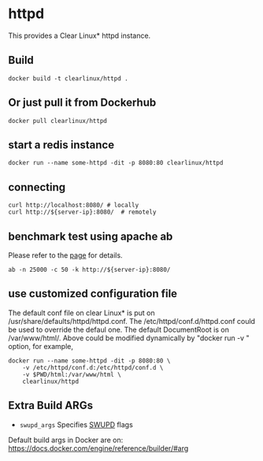 httpd
==========
This provides a Clear Linux* httpd instance.

Build
-----
```
docker build -t clearlinux/httpd .
```

Or just pull it from Dockerhub
---------------------------
```
docker pull clearlinux/httpd
```

start a redis instance
-----------------------
```
docker run --name some-httpd -dit -p 8080:80 clearlinux/httpd
```

connecting
---------------------
```
curl http://localhost:8080/	# locally
curl http://${server-ip}:8080/	# remotely
```

benchmark test using apache ab
---------------------
Please refer to the [page](https://httpd.apache.org/docs/2.4/programs/ab.html) for details.

```
ab -n 25000 -c 50 -k http://${server-ip}:8080/
```


use customized configuration file
---------------------
The default conf file on clear Linux* is put on /usr/share/defaults/httpd/httpd.conf.
The /etc/httpd/conf.d/httpd.conf could be used to override the defaul one.
The default DocumentRoot is on /var/www/html/.
Above could be modified dynamically by "docker run -v " option, for example,

```
docker run --name some-httpd -dit -p 8080:80 \
	-v /etc/httpd/conf.d:/etc/httpd/conf.d \
	-v $PWD/html:/var/www/html \
	clearlinux/httpd
```

Extra Build ARGs
----------------
- ``swupd_args`` Specifies [SWUPD](https://github.com/clearlinux/swupd-client/blob/master/docs/swupd.1.rst#options) flags

Default build args in Docker are on: https://docs.docker.com/engine/reference/builder/#arg
